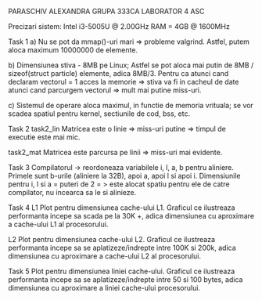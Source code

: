 PARASCHIV ALEXANDRA
GRUPA 333CA
LABORATOR 4 ASC

Precizari sistem:
Intel  i3-5005U @ 2.00GHz
RAM = 4GB @ 1600MHz

Task 1
a)
Nu se pot da mmap()-uri mari => probleme valgrind.
Astfel, putem aloca maximum 10000000 de elemente.

b)
Dimensiunea stiva - 8MB pe Linux; 
Astfel se pot aloca mai putin de 8MB / sizeof(struct particle) elemente, adica 8MB/3. 
Pentru ca atunci cand declaram vectorul = 1 acces la memorie => stiva va fi in cacheul de date atunci cand parcurgem vectorul => mult mai putine miss-uri.

c)
Sistemul de operare aloca maximul, in functie de memoria vrituala;
se vor scadea spatiul pentru kernel, sectiunile de
cod, bss, etc.

Task 2
task2_lin
Matricea este o linie => miss-uri putine => timpul de executie este mai mic.

task2_mat
Matricea este parcursa pe linii => miss-uri mai evidente.


Task 3
Compilatorul -> reordoneaza variabilele i, l, a, b pentru aliniere. 
Primele sunt b-urile (aliniere la 32B), apoi a, apoi l si apoi i. Dimensiunile pentru i, l si a = puteri de 2 = > este alocat spatiu pentru ele de catre compilator, nu incearca sa le si alinieze.

Task 4
L1
Plot pentru dimensiunea cache-ului L1.
Graficul ce ilustreaza performanta incepe sa scada pe la 30K +, adica dimensiunea cu aproximare a cache-ului L1 al procesorului.

L2
Plot pentru dimensiunea cache-ului L2.
Graficul ce ilustreaza performanta incepe sa se aplatizeze/indrepte intre 100K si 200k, adica dimensiunea cu aproximare a cache-ului L2 al procesorului.

Task 5
Plot pentru dimensiunea liniei cache-ului.
Graficul ce ilustreaza performanta incepe sa se aplatizeze/indrepte intre 50 si 100 bytes, adica dimensiunea cu aproximare a liniei cache-ului procesorului.


